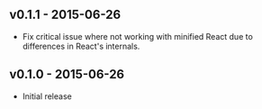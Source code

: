 v0.1.1 - 2015-06-26
---

- Fix critical issue where not working with minified React due to differences in React's internals.


v0.1.0 - 2015-06-26
---

- Initial release